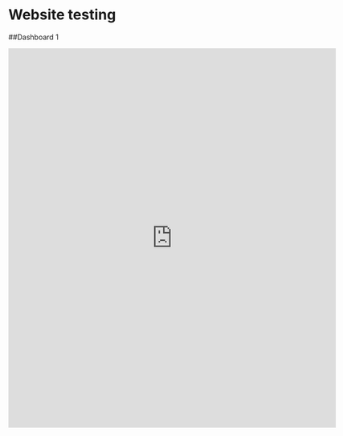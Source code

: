# Website testing


##Dashboard 1


<iframe
  style="border: 0px;"
  src="https://public.tableau.com/views/CS109-Final-Project/CS109-Dashboard-1?:embed=y&:display_count=yes&:showTabs=y"
  scrolling="no"
  width="652px"
  height="756px">
</iframe>
